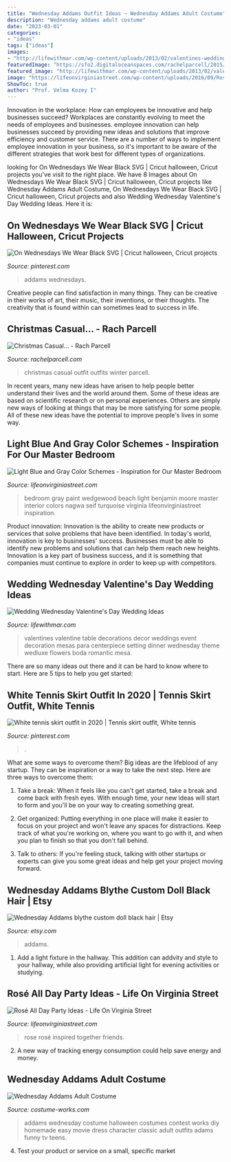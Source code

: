 ```yaml
---
title: "Wednesday Addams Outfit Ideas ~ Wednesday Addams Adult Costume"
description: "Wednesday addams adult costume"
date: "2023-03-01"
categories:
- "ideas"
tags: ["ideas"]
images:
- "http://lifewithmar.com/wp-content/uploads/2013/02/valentines-wedding.jpg"
featuredImage: "https://sfo2.digitaloceanspaces.com/rachelparcell/2015/12/casual-christmas-outfit-ideas.jpg"
featured_image: "http://lifewithmar.com/wp-content/uploads/2013/02/valentines-wedding.jpg"
image: "https://lifeonvirginiastreet.com/wp-content/uploads/2016/09/Rose-All-Day-Party-Ideas.jpg"
ShowToc: true
author: "Prof. Velma Kozey I"
---
```



Innovation in the workplace: How can employees be innovative and help businesses succeed?
Workplaces are constantly evolving to meet the needs of employees and businesses. employee innovation can help businesses succeed by providing new ideas and solutions that improve efficiency and customer service. There are a number of ways to implement employee innovation in your business, so it's important to be aware of the different strategies that work best for different types of organizations.

	

		
looking for On Wednesdays We Wear Black SVG | Cricut halloween, Cricut projects you've visit to the right place. We have 8 Images about On Wednesdays We Wear Black SVG | Cricut halloween, Cricut projects like Wednesday Addams Adult Costume, On Wednesdays We Wear Black SVG | Cricut halloween, Cricut projects and also Wedding Wednesday Valentine&#039;s Day Wedding Ideas. Here it is:
		
    
## On Wednesdays We Wear Black SVG | Cricut Halloween, Cricut Projects

<img loading=lazy src="https://i.pinimg.com/736x/b2/35/13/b235138a7915a0c1ad919d7c50050a8a.jpg" onerror="this.onerror=null;this.src='https://tse1.mm.bing.net/th?id=OIP.w3cbVYcY-EXdC-dwLU_8wwHaHP&amp;pid=15.1';" alt="On Wednesdays We Wear Black SVG | Cricut halloween, Cricut projects">

_Source: pinterest.com_

>addams wednesdays. 

	

Creative people can find satisfaction in many things. They can be creative in their works of art, their music, their inventions, or their thoughts. The creativity that is found within can sometimes lead to success in life.

    
## Christmas Casual… - Rach Parcell

<img loading=lazy src="https://sfo2.digitaloceanspaces.com/rachelparcell/2015/12/casual-christmas-outfit-ideas.jpg" onerror="this.onerror=null;this.src='https://tse1.mm.bing.net/th?id=OIP.vWv7Lakwu4UOdyY-8GOEGAHaLH&amp;pid=15.1';" alt="Christmas Casual… - Rach Parcell">

_Source: rachelparcell.com_

>christmas casual outfit outfits winter parcell. 

	

In recent years, many new ideas have arisen to help people better understand their lives and the world around them. Some of these ideas are based on scientific research or on personal experiences. Others are simply new ways of looking at things that may be more satisfying for some people. All of these new ideas have the potential to improve people's lives in some way.

    
## Light Blue And Gray Color Schemes - Inspiration For Our Master Bedroom

<img loading=lazy src="https://lifeonvirginiastreet.com/wp-content/uploads/2013/07/master-bedroom-inspiration-3.jpg" onerror="this.onerror=null;this.src='https://tse3.mm.bing.net/th?id=OIP.WLTFyQf01AZDo1azywO2zgHaE7&amp;pid=15.1';" alt="Light Blue and Gray Color Schemes - Inspiration for Our Master Bedroom">

_Source: lifeonvirginiastreet.com_

>bedroom gray paint wedgewood beach light benjamin moore master interior colors nagwa seif turquoise virginia lifeonvirginiastreet inspiration. 

	

Product innovation:
Innovation is the ability to create new products or services that solve problems that have been identified. In today's world, innovation is key to businesses' success. Businesses must be able to identify new problems and solutions that can help them reach new heights. Innovation is a key part of business success, and it is something that companies must continue to explore in order to keep up with competitors.

    
## Wedding Wednesday Valentine&#039;s Day Wedding Ideas

<img loading=lazy src="http://lifewithmar.com/wp-content/uploads/2013/02/valentines-wedding.jpg" onerror="this.onerror=null;this.src='https://tse4.mm.bing.net/th?id=OIP.iUxl2fjqLGfj34XnZDWKhwHaLT&amp;pid=15.1';" alt="Wedding Wednesday Valentine&#039;s Day Wedding Ideas">

_Source: lifewithmar.com_

>valentines valentine table decorations decor weddings event decoration mesas para centerpiece setting dinner wednesday theme wedluxe flowers boda romantic mesa. 

	

There are so many ideas out there and it can be hard to know where to start. Here are 5 tips to help you get started: 

    
## White Tennis Skirt Outfit In 2020 | Tennis Skirt Outfit, White Tennis

<img loading=lazy src="https://i.pinimg.com/736x/86/38/8b/86388b0a5c31a800cc089810c9ab1f15.jpg" onerror="this.onerror=null;this.src='https://tse3.mm.bing.net/th?id=OIP._9tftcBY4q_KUSD_DqqXmwHaJ3&amp;pid=15.1';" alt="White tennis skirt outfit in 2020 | Tennis skirt outfit, White tennis">

_Source: pinterest.com_

>. 

	

What are some ways to overcome them?
Big ideas are the lifeblood of any startup. They can be inspiration or a way to take the next step. Here are three ways to overcome them:
1) Take a break: When it feels like you can't get started, take a break and come back with fresh eyes. With enough time, your new ideas will start to form and you'll be on your way to creating something great.

2) Get organized: Putting everything in one place will make it easier to focus on your project and won't leave any spaces for distractions. Keep track of what you're working on, where you want to go with it, and when you plan to finish so that you don't fall behind.

3) Talk to others: If you're feeling stuck, talking with other startups or experts can give you some great ideas and help get your project moving forward.

    
## Wednesday Addams Blythe Custom Doll Black Hair | Etsy

<img loading=lazy src="https://i.etsystatic.com/19874809/r/il/8f3e42/3022369906/il_1588xN.3022369906_26yi.jpg" onerror="this.onerror=null;this.src='https://tse4.mm.bing.net/th?id=OIP.sZX-9G2njhXiAafhohSA_QHaHa&amp;pid=15.1';" alt="Wednesday Addams blythe custom doll black hair | Etsy">

_Source: etsy.com_

>addams. 

	

1. Add a light fixture in the hallway. This addition can addvity and style to your hallway, while also providing artificial light for evening activities or studying.

    
## Rosé All Day Party Ideas - Life On Virginia Street

<img loading=lazy src="https://lifeonvirginiastreet.com/wp-content/uploads/2016/09/Rose-All-Day-Party-Ideas.jpg" onerror="this.onerror=null;this.src='https://tse1.mm.bing.net/th?id=OIP.GWFvw6iuNG8Eg5RtnJwDmQHaLH&amp;pid=15.1';" alt="Rosé All Day Party Ideas - Life On Virginia Street">

_Source: lifeonvirginiastreet.com_

>rose rosé inspired together friends. 

	

2. A new way of tracking energy consumption could help save energy and money.

    
## Wednesday Addams Adult Costume

<img loading=lazy src="http://photos.costume-works.com/full/wednesday_addams.jpg" onerror="this.onerror=null;this.src='https://tse4.mm.bing.net/th?id=OIP.1KptXXqVBniqqtPhzjNaZQHaLj&amp;pid=15.1';" alt="Wednesday Addams Adult Costume">

_Source: costume-works.com_

>addams wednesday costume halloween costumes contest works diy homemade easy movie dress character classic adult outfits adams funny tv teens. 

	

4. Test your product or service on a small, specific market

